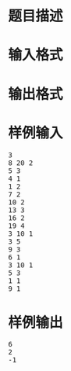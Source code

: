 

# 题目描述



# 输入格式



# 输出格式



# 样例输入


<pre>3
8 20 2
5 3
4 1
1 2
7 2
10 2
13 3
16 2
19 4
3 10 1
3 5
9 3
6 1
3 10 1
5 3
1 1
9 1
</pre>

# 样例输出


<pre>6
2
-1
</pre>
